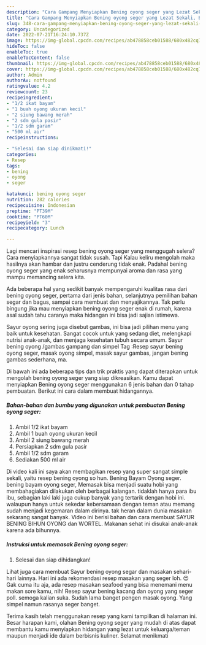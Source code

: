 ```yaml
---
description: "Cara Gampang Menyiapkan Bening oyong seger yang Lezat Sekali, Buat Buka Puasa Menggugah Selera"
title: "Cara Gampang Menyiapkan Bening oyong seger yang Lezat Sekali, Buat Buka Puasa Menggugah Selera"
slug: 348-cara-gampang-menyiapkan-bening-oyong-seger-yang-lezat-sekali-buat-buka-puasa-menggugah-selera
category: Uncategorized
date: 2022-07-21T16:24:10.737Z
image: https://img-global.cpcdn.com/recipes/ab478858ceb01588/680x482cq70/bening-oyong-seger-foto-resep-utama.jpg
hideToc: false
enableToc: true
enableTocContent: false
thumbnail: https://img-global.cpcdn.com/recipes/ab478858ceb01588/680x482cq70/bening-oyong-seger-foto-resep-utama.jpg
cover: https://img-global.cpcdn.com/recipes/ab478858ceb01588/680x482cq70/bening-oyong-seger-foto-resep-utama.jpg
author: Admin
authorAv: notfound
ratingvalue: 4.2
reviewcount: 23
recipeingredient:
- "1/2 ikat bayam"
- "1 buah oyong ukuran kecil"
- "2 siung bawang merah"
- "2 sdm gula pasir"
- "1/2 sdm garam"
- "500 ml air"
recipeinstructions:

- "Selesai dan siap dinikmati!"
categories:
- Resep
tags:
- bening
- oyong
- seger

katakunci: bening oyong seger 
nutrition: 282 calories
recipecuisine: Indonesian
preptime: "PT39M"
cooktime: "PT60M"
recipeyield: "3"
recipecategory: Lunch

---
```



Lagi mencari inspirasi resep bening oyong seger yang menggugah selera? Cara menyiapkannya sangat tidak susah. Tapi Kalau keliru mengolah maka hasilnya akan hambar dan justru cenderung tidak enak. Padahal bening oyong seger yang enak seharusnya mempunyai aroma dan rasa yang mampu memancing selera kita.


Ada beberapa hal yang sedikit banyak mempengaruhi kualitas rasa dari bening oyong seger, pertama dari jenis bahan, selanjutnya pemilihan bahan segar dan bagus, sampai cara membuat dan menyajikannya. Tak perlu bingung jika mau menyiapkan bening oyong seger enak di rumah, karena asal sudah tahu caranya maka hidangan ini bisa jadi sajian istimewa.

Sayur oyong sering juga disebut gambas, ini bisa jadi pilihan menu yang baik untuk kesehatan. Sangat cocok untuk yang sedang diet, melengkapi nutrisi anak-anak, dan menjaga kesehatan tubuh secara umum. Sayur bening oyong /gambas gampang dan simpel Tag :Resep sayur bening oyong seger, masak oyong simpel, masak sayur gambas, jangan bening gambas sederhana, ma.


Di bawah ini ada beberapa tips dan trik praktis yang dapat diterapkan untuk mengolah bening oyong seger yang siap dikreasikan. Kamu dapat menyiapkan Bening oyong seger menggunakan 6 jenis bahan dan 0 tahap pembuatan. Berikut ini cara dalam membuat hidangannya.

<!--inarticleads1-->

##### Bahan-bahan dan bumbu yang digunakan untuk pembuatan Bening oyong seger:

1. Ambil 1/2 ikat bayam
1. Ambil 1 buah oyong ukuran kecil
1. Ambil 2 siung bawang merah
1. Persiapkan 2 sdm gula pasir
1. Ambil 1/2 sdm garam
1. Sediakan 500 ml air


Di video kali ini saya akan membagikan resep yang super sangat simple sekali, yaitu resep bening oyong so hun. Bening Bayam Oyong seger. bening bayam oyong seger, Memasak bisa menjadi suatu hobi yang membahagiakan dilakukan oleh berbagai kalangan. tidaklah hanya para ibu ibu, sebagian laki laki juga cukup banyak yang tertarik dengan hobi ini. walaupun hanya untuk sekedar kebersamaan dengan teman atau memang sudah menjadi kegemaran dalam dirinya. tak heran dalam dunia masakan sekarang sangat banyak. Video ini berisi bahan dan cara membuat SAYUR BENING BIHUN OYONG dan WORTEL. Makanan sehat ini disukai anak-anak karena ada bihunnya. 

<!--inarticleads2-->

##### Instruksi untuk memasak Bening oyong seger:


1. Selesai dan siap dihidangkan!

Lihat juga cara membuat Sayur bening oyong segar dan masakan sehari-hari lainnya. Hari ini ada rekomendasi resep masakan yang seger loh. 😍 Gak cuma itu aja, ada resep masakan seafood yang bisa menemani menu makan sore kamu, nih! Resep sayur bening kacang dan oyong yang seger poll. semoga kalian suka. Sudah lama banget pengen masak oyong. Yang simpel namun rasanya seger banget. 

Terima kasih telah menggunakan resep yang kami tampilkan di halaman ini. Besar harapan kami, olahan Bening oyong seger yang mudah di atas dapat membantu kamu menyiapkan hidangan yang lezat untuk keluarga/teman maupun menjadi ide dalam berbisnis kuliner. Selamat menikmati
